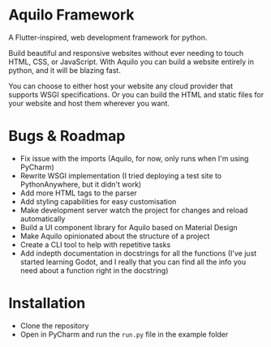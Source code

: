 # Aquilo Framework
 A Flutter-inspired, web development framework for python.
 
Build beautiful and responsive websites without ever needing to touch HTML, CSS, or JavaScript.
With Aquilo you can build a website entirely in python, and it will be blazing fast. 

You can choose to either host your website any cloud provider that supports WSGI specifications.
Or you can build the HTML and static files for your website
and host them wherever you want.

# Bugs & Roadmap 
- Fix issue with the imports (Aquilo, for now, only runs when I'm using PyCharm)
- Rewrite WSGI implementation (I tried deploying a test site to PythonAnywhere, but it didn't work)
- Add more HTML tags to the parser
- Add styling capabilities for easy customisation
- Make development server watch the project for changes and reload automatically
- Build a UI component library for Aquilo based on Material Design
- Make Aquilo opinionated about the structure of a project
- Create a CLI tool to help with repetitive tasks
- Add indepth documentation in docstrings for all the functions (I've just started learning Godot, and I really that you can find all the info you need about a function right in the docstring)

# Installation
- Clone the repository
- Open in PyCharm and run the `run.py` file in the example folder